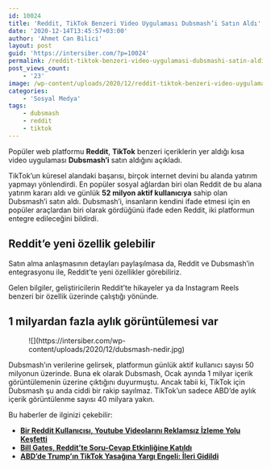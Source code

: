 ```yaml
---
id: 10024
title: 'Reddit, TikTok Benzeri Video Uygulaması Dubsmash’i Satın Aldı'
date: '2020-12-14T13:45:57+03:00'
author: 'Ahmet Can Bilici'
layout: post
guid: 'https://intersiber.com/?p=10024'
permalink: /reddit-tiktok-benzeri-video-uygulamasi-dubsmashi-satin-aldi/
post_views_count:
    - '23'
image: /wp-content/uploads/2020/12/reddit-tiktok-benzeri-video-uygulamasi-dubsmash-i-satin-aldi.png
categories:
    - 'Sosyal Medya'
tags:
    - dubsmash
    - reddit
    - tiktok
---
```


Popüler web platformu **Reddit**, **TikTok** benzeri içeriklerin yer aldığı kısa video uygulaması **Dubsmash’i** satın aldığını açıkladı.

TikTok’un küresel alandaki başarısı, birçok internet devini bu alanda yatırım yapmayı yönlendirdi. En popüler sosyal ağlardan biri olan Reddit de bu alana yatırım kararı aldı ve günlük **52 milyon aktif kullanıcıya** sahip olan Dubsmash’i satın aldı. Dubsmash’i, insanların kendini ifade etmesi için en popüler araçlardan biri olarak gördüğünü ifade eden Reddit, iki platformun entegre edileceğini bildirdi.

## Reddit’e yeni özellik gelebilir

Satın alma anlaşmasının detayları paylaşılmasa da, Reddit ve Dubsmash’in entegrasyonu ile, Reddit’te yeni özellikler görebiliriz.

Gelen bilgiler, geliştiricilerin Reddit’te hikayeler ya da Instagram Reels benzeri bir özellik üzerinde çalıştığı yönünde.

## 1 milyardan fazla aylık görüntülemesi var

<figure class="wp-block-image size-large">![](https://intersiber.com/wp-content/uploads/2020/12/dubsmash-nedir.jpg)</figure>Dubsmash’ın verilerine gelirsek, platformun günlük aktif kullanıcı sayısı 50 milyonun üzerinde. Buna ek olarak Dubsmash, Ocak ayında 1 milyar içerik görüntülemenin üzerine çıktığını duyurmuştu. Ancak tabii ki, TikTok için Dubsmash şu anda ciddi bir rakip sayılmaz. TikTok’un sadece ABD’de aylık içerik görüntülenme sayısı 40 milyara yakın.

Bu haberler de ilginizi çekebilir:

- **[Bir Reddit Kullanıcısı, Youtube Videolarını Reklamsız İzleme Yolu Keşfetti](https://intersiber.com/bir-reddit-kullanicisi-youtube-videolarini-reklamsiz-izleme-yolu-kesfetti/)**
- **[Bill Gates, Reddit’te Soru-Cevap Etkinliğine Katıldı](https://intersiber.com/bill-gates-reddit-soru-cevap-etkinligine-katildi/)**
- **[ABD’de Trump’ın TikTok Yasağına Yargı Engeli: İleri Gidildi](https://intersiber.com/abdde-trumpin-tiktok-yasagina-yargi-engeli-ileri-gidildi/)**